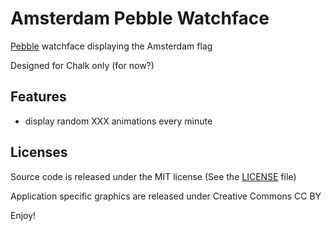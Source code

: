 Amsterdam Pebble Watchface
==========================

[Pebble](https://www.pebble.com/) watchface displaying the Amsterdam flag

Designed for Chalk only (for now?)


Features
--------

- display random XXX animations every minute


Licenses
--------

Source code is released under the MIT license (See the [LICENSE](LICENSE) file)

Application specific graphics are released under Creative Commons CC BY


Enjoy!